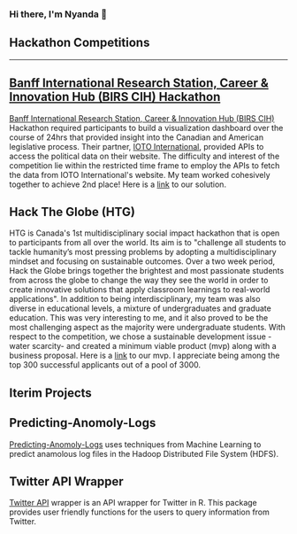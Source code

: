 ### Hi there, I'm Nyanda 👋  

<!--
<img src="https://img.shields.io/badge/LinkedIn-0077B5?style=for-the-badge&logo=linkedin&logoColor=white"> (https://www.linkedin.com/in/nredwood/)
-->

## Hackathon Competitions
---
## [Banff International Research Station, Career & Innovation Hub (BIRS CIH) Hackathon](https://careerandinnovationhub.ca/data-science-2021/#hackathon)
  
[Banff International Research Station, Career & Innovation Hub (BIRS CIH)](https://careerandinnovationhub.ca/data-science-2021/#hackathon) Hackathon required participants to build a visualization dashboard over the course of 24hrs that provided insight into the Canadian and American legislative process. Their partner, [IOTO International](http://www.ioto.ca), provided APIs to access the political data on their website. The difficulty and interest of the competition lie within the restricted time frame to employ the APIs to fetch the data from IOTO International's website. My team worked cohesively together to achieve 2nd place! Here is a [link](https://github.com/maderaroja/BIRS_CIH_dashboard) to our solution.
  
## Hack The Globe (HTG)  
  
HTG is Canada's 1st multidisciplinary social impact hackathon that is open to participants from all over the world. Its aim is to "challenge all students to tackle humanity’s most pressing problems by adopting a multidisciplinary mindset and focusing on sustainable outcomes. Over a two week period, Hack the Globe brings together the brightest and most passionate students from across the globe to change the way they see the world in order to create innovative solutions that apply classroom learnings to real-world applications". In addition to being interdisciplinary, my team was also diverse in educational levels, a mixture of undergraduates and graduate education. This was very interesting to me, and it also proved to be the most challenging aspect as the majority were undergraduate students. With respect to the competition, we chose a sustainable development issue - water scarcity- and created a minimum viable product (mvp) along with a business proposal. Here is a [link](https://github.com/maderaroja/HTG-2022-Green-Water) to our mvp. I appreciate being among the top 300 successful applicants out of a pool of 3000. 
  
## Iterim Projects
  
## Predicting-Anomoly-Logs
[Predicting-Anomoly-Logs](https://github.com/maderaroja/Predicting-Anomoloy-Logs) uses techniques from Machine Learning to predict anamolous log files in the Hadoop Distributed File System (HDFS).
  
## Twitter API Wrapper
[Twitter API](https://github.com/maderaroja/twitterapiR) wrapper is an API wrapper for Twitter in R. This package provides user friendly functions for the users to query information from Twitter.


<!--
**maderaroja/maderaroja** is a ✨ _special_ ✨ repository because its `README.md` (this file) appears on your GitHub profile.

Here are some ideas to get you started:

- 🔭 I’m currently working on ...
- 🌱 I’m currently learning ...
- 👯 I’m looking to collaborate on ...
- 🤔 I’m looking for help with ...
- 💬 Ask me about ...
- 📫 How to reach me: ...
- 😄 Pronouns: ...
- ⚡ Fun fact: ...
-->
